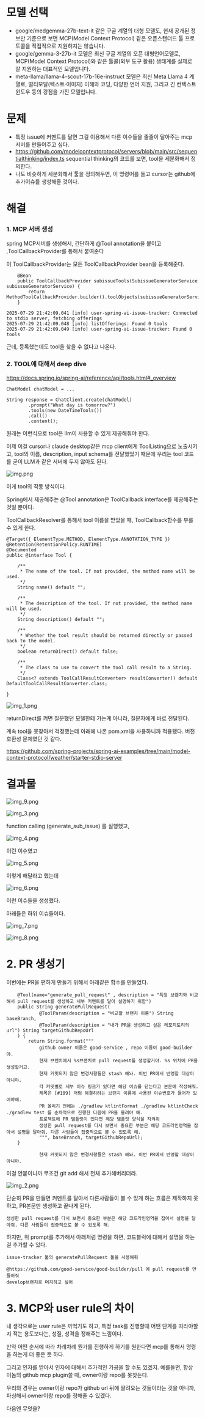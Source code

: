 # 모델 선택

- google/medgemma-27b-text-it 같은 구글 계열의 대형 모델도, 현재 공개된 정보만 기준으로 보면 MCP(Model Context Protocol) 같은 오픈스탠더드 툴 프로토콜을 직접적으로 지원하지는 않습니다.
- google/gemma-3-27b-it 모델은 최신 구글 계열의 오픈 대형언어모델로, MCP(Model Context Protocol)와 같은 툴콜(외부 도구 활용) 생태계를 실제로 잘 지원하는 대표적인 모델입니다.
- meta-llama/llama-4-scout-17b-16e-instruct 모델은 최신 Meta Llama 4 계열로, 멀티모달(텍스트·이미지) 이해와 코딩, 다양한 언어 지원, 그리고 긴 컨텍스트 윈도우 등의 강점을 가진 모델입니다.

# 문제 

- 특정 issue에 커멘트를 달면 그걸 이용해서 다른 이슈들을 줄줄이 달아주는 mcp 서버를 만들어주고 싶다.
- https://github.com/modelcontextprotocol/servers/blob/main/src/sequentialthinking/index.ts sequential thinking의 코드를 보면, tool을 세분화해서 정의한다. 
- 나도 비슷하게 세분화해서 툴을 정의해두면, 이 명령어를 들고 cursor는 github에 추가이슈를 생성해줄 것이다.

# 해결


### 1. MCP 서버 생성

spring MCP서버를 생성해서, 간단하게 @Tool annotation을 붙이고 ,ToolCallbackProvider를 통해서 붙여준다

이 ToolCallbackProvider는 모든 ToolCallbackProvider bean을 등록해준다.

```
    @Bean
    public ToolCallbackProvider subissueTools(SubissueGeneratorService subissueGeneratorService) {
        return  MethodToolCallbackProvider.builder().toolObjects(subissueGeneratorService).build();
    }
```

```
2025-07-29 21:42:09.041 [info] user-spring-ai-issue-tracker: Connected to stdio server, fetching offerings
2025-07-29 21:42:09.048 [info] listOfferings: Found 0 tools
2025-07-29 21:42:09.049 [info] user-spring-ai-issue-tracker: Found 0 tools
```

근데, 등록했는데도 tool을 찾을 수 없다고 나온다.



### 2. TOOL에 대해서 deep dive

https://docs.spring.io/spring-ai/reference/api/tools.html#_overview

```
ChatModel chatModel = ...

String response = ChatClient.create(chatModel)
        .prompt("What day is tomorrow?")
        .tools(new DateTimeTools())
        .call()
        .content();

```

원래는 이런식으로 tool은 llm이 사용할 수 있게 제공해줘야 한다. 

이제 이걸 cursor나 claude desktop같은 mcp client에게 ToolListing으로 노출시키고, tool의 이름, description, input schema를 전달했었기 때문에 우리는 tool 코드를 굳이 LLM과 같은 서버에 두지 않아도 된다. 


![img.png](img.png)

이게 tool의 작동 방식이다. 

Spring에서 제공해주는 @Tool annotation은 ToolCallback interface를 제공해주는 것일 뿐이다. 

ToolCallbackResolver를 통해서 tool 이름을 받았을 때, ToolCallback함수를 부를 수 있게 한다. 


```
@Target({ ElementType.METHOD, ElementType.ANNOTATION_TYPE })
@Retention(RetentionPolicy.RUNTIME)
@Documented
public @interface Tool {

	/**
	 * The name of the tool. If not provided, the method name will be used.
	 */
	String name() default "";

	/**
	 * The description of the tool. If not provided, the method name will be used.
	 */
	String description() default "";

	/**
	 * Whether the tool result should be returned directly or passed back to the model.
	 */
	boolean returnDirect() default false;

	/**
	 * The class to use to convert the tool call result to a String.
	 */
	Class<? extends ToolCallResultConverter> resultConverter() default DefaultToolCallResultConverter.class;

}

```

![img_1.png](img_1.png)

returnDirect를 켜면 질문했던 모델한테 가는게 아니라, 질문자에게 바로 전달된다. 

계속 tool을 못찾아서 걱정했는데 아래에 나온 pom.xml을 사용하니까 적용됐다. 버전 호환성 문제였던 것 같다. 

https://github.com/spring-projects/spring-ai-examples/tree/main/model-context-protocol/weather/starter-stdio-server


# 결과물

![img_9.png](img_9.png)

![img_3.png](img_3.png)

function calling (generate_sub_issue) 를 실행했고, 

![img_4.png](img_4.png)

이런 이슈였고

![img_5.png](img_5.png)

이렇게 해달라고 했는데

![img_6.png](img_6.png)

이런 이슈들을 생성했다.

아래들은 하위 이슈들이다.


![img_7.png](img_7.png)

![img_8.png](img_8.png)



# 2. PR 생성기

이번에는 PR을 편하게 만들기 위해서 아래같은 함수를 만들었다. 

```
    @Tool(name="generate_pull_request" , description = "특정 브랜치와 비교해서 pull request를 생성하고 세부 커멘트를 달아 설명하기 위함")
    public String generatePullRequest(
            @ToolParam(description = "비교할 브랜치 이름") String baseBranch,
            @ToolParam(description = "내가 PR을 생성하고 싶은 레포지토리의 url") String targetGithubRepoUrl
    ) {
        return String.format("""
            github owner 이름은 good-service , repo 이름이 good-builder 야.
            현재 브랜치에서 %s브랜치로 pull request를 생성할거야. %s 위치에 PR을 생성할거고.
            현재 커밋되지 않은 변경사항들은 stash 해놔. 이번 PR에서 반영할 대상이 아니야.
            각 커밋별로 세부 이슈 링크가 있다면 해당 이슈를 닫는다고 본문에 작성해줘.                        
            제목은 [#109] 처럼 해결하려는 브랜치 이름에 사용된 이슈번호가 들어가 있어야해. 
            PR 올리기 전에는 ./gradlew ktlintFormat ./gradlew ktlintCheck ./gradlew test 를 순차적으로 진행한 다음에 PR을 올려야 해.
            프로젝트에 PR 템플릿이 있다면 해당 템플릿 양식을 지켜줘
            생성한 pull request를 다시 보면서 중요한 부분은 해당 코드라인영역을 잡아서 설명을 달아줘. 다른 사람들이 집중적으로 볼 수 있도록 해.                                                               
            """, baseBranch, targetGithubRepoUrl);
    }
```


`            현재 커밋되지 않은 변경사항들은 stash 해놔. 이번 PR에서 반영할 대상이 아니야.`

이걸 안붙이니까 무조건 git add 해서 전체 추가해버리더라. 

![img_2.png](img_2.png)

단순히 PR을 만들면 커멘트를 달아서 다른사람들이 볼 수 있게 하는 흐름은 제작하지 못하고, PR본문만 생성하고 끝나게 된다. 

`생성한 pull request를 다시 보면서 중요한 부분은 해당 코드라인영역을 잡아서 설명을 달아줘. 다른 사람들이 집중적으로 볼 수 있도록 해.`

하지만, 위 prompt를 추가해서 아래처럼 명령을 하면, 코드블럭에 대해서 설명을 하는 걸 추가할 수 있다. 


```
issue-tracker 툴의 generatePullRequest 툴을 사용해줘

@https://github.com/good-service/good-builder/pull 에 pull request를 만들어줘
develop브랜치로 머지하고 싶어 

```


# 3. MCP와 user rule의 차이 

내 생각으로는 user rule은 까먹기도 하고, 특정 task를 진행할때 어떤 단계를 따라야할 지 적는 용도보다는, 성질, 성격을 정해주는 느낌이다.

만약 어떤 순서에 따라 차례차례 뭔가를 진행하게 하기를 원한다면 mcp를 통해서 명령을 하는게 더 좋은 듯 하다. 

그리고 인자를 받아서 인자에 대해서 추가적인 가공을 할 수도 있겠지. 예를들면, 항상 이놈의 github mcp plugin쓸 때, owner이랑 repo를 못찾는다. 

우리의 경우는 owner이랑 repo가 github url 뒤에 딸려오는 것들이라는 것을 아니까, 파싱해서 owner이랑 repo를 정해줄 수 있겠다. 

다음엔 무엇을? 